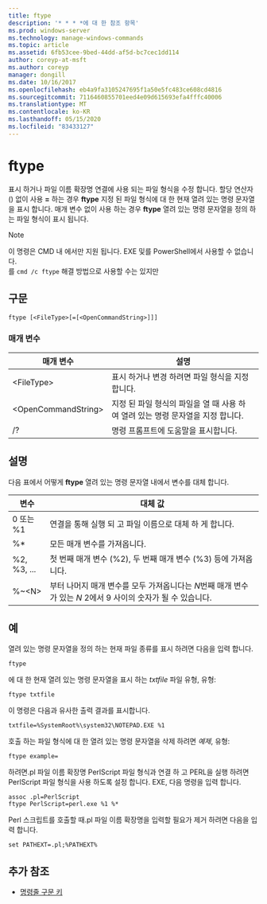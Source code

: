 ```yaml
---
title: ftype
description: '* * * *에 대 한 참조 항목'
ms.prod: windows-server
ms.technology: manage-windows-commands
ms.topic: article
ms.assetid: 6fb53cee-9bed-44dd-af5d-bc7cec1dd114
author: coreyp-at-msft
ms.author: coreyp
manager: dongill
ms.date: 10/16/2017
ms.openlocfilehash: eb4a9fa3105247695f1a50e5fc483ce608cd4816
ms.sourcegitcommit: 7116460855701eed4e09d615693efa4fffc40006
ms.translationtype: MT
ms.contentlocale: ko-KR
ms.lasthandoff: 05/15/2020
ms.locfileid: "83433127"
---
```

# <a name="ftype"></a>ftype



표시 하거나 파일 이름 확장명 연결에 사용 되는 파일 형식을 수정 합니다. 할당 연산자 () 없이 사용 **=** 하는 경우 **ftype** 지정 된 파일 형식에 대 한 현재 열려 있는 명령 문자열을 표시 합니다. 매개 변수 없이 사용 하는 경우 **ftype** 열려 있는 명령 문자열을 정의 하는 파일 형식이 표시 됩니다.

> [!NOTE]
> 이 명령은 CMD 내 에서만 지원 됩니다. EXE 및를 PowerShell에서 사용할 수 없습니다.  
> 를 `cmd /c ftype` 해결 방법으로 사용할 수는 있지만


## <a name="syntax"></a>구문

```
ftype [<FileType>[=[<OpenCommandString>]]]
```

### <a name="parameters"></a>매개 변수

|매개 변수|설명|
|---------|-----------|
|\<FileType>|표시 하거나 변경 하려면 파일 형식을 지정 합니다.|
|\<OpenCommandString>|지정 된 파일 형식의 파일을 열 때 사용 하 여 열려 있는 명령 문자열을 지정 합니다.|
|/?|명령 프롬프트에 도움말을 표시합니다.|

## <a name="remarks"></a>설명

다음 표에서 어떻게 **ftype** 열려 있는 명령 문자열 내에서 변수를 대체 합니다.

|변수|대체 값|
|--------|-----------------|
|0 또는 %1|연결을 통해 실행 되 고 파일 이름으로 대체 하 게 합니다.|
|%*|모든 매개 변수를 가져옵니다.|
|%2, %3, ...|첫 번째 매개 변수 (%2), 두 번째 매개 변수 (%3) 등에 가져옵니다.|
|%~\<N>|부터 나머지 매개 변수를 모두 가져옵니다는 *N*번째 매개 변수가 있는 *N* 2에서 9 사이의 숫자가 될 수 있습니다.|

## <a name="examples"></a>예

열려 있는 명령 문자열을 정의 하는 현재 파일 종류를 표시 하려면 다음을 입력 합니다.
```
ftype
```
에 대 한 현재 열려 있는 명령 문자열을 표시 하는 *txtfile* 파일 유형, 유형:
```
ftype txtfile
```
이 명령은 다음과 유사한 출력 결과를 표시합니다.
```
txtfile=%SystemRoot%\system32\NOTEPAD.EXE %1
```
호출 하는 파일 형식에 대 한 열려 있는 명령 문자열을 삭제 하려면 *예제*, 유형:
```
ftype example=
```
하려면.pl 파일 이름 확장명 PerlScript 파일 형식과 연결 하 고 PERL을 실행 하려면 PerlScript 파일 형식을 사용 하도록 설정 합니다. EXE, 다음 명령을 입력 합니다.
```
assoc .pl=PerlScript 
ftype PerlScript=perl.exe %1 %*
```
Perl 스크립트를 호출할 때.pl 파일 이름 확장명을 입력할 필요가 제거 하려면 다음을 입력 합니다.
```
set PATHEXT=.pl;%PATHEXT%
```

## <a name="additional-references"></a>추가 참조

- [명령줄 구문 키](command-line-syntax-key.md)
